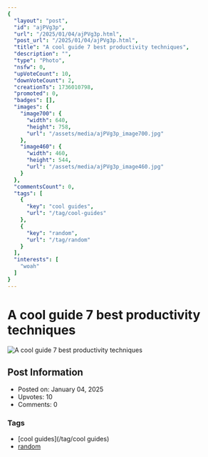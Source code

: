 ```yaml
---
{
  "layout": "post",
  "id": "ajPVg3p",
  "url": "/2025/01/04/ajPVg3p.html",
  "post_url": "/2025/01/04/ajPVg3p.html",
  "title": "A cool guide 7 best productivity techniques",
  "description": "",
  "type": "Photo",
  "nsfw": 0,
  "upVoteCount": 10,
  "downVoteCount": 2,
  "creationTs": 1736010798,
  "promoted": 0,
  "badges": [],
  "images": {
    "image700": {
      "width": 640,
      "height": 758,
      "url": "/assets/media/ajPVg3p_image700.jpg"
    },
    "image460": {
      "width": 460,
      "height": 544,
      "url": "/assets/media/ajPVg3p_image460.jpg"
    }
  },
  "commentsCount": 0,
  "tags": [
    {
      "key": "cool guides",
      "url": "/tag/cool-guides"
    },
    {
      "key": "random",
      "url": "/tag/random"
    }
  ],
  "interests": [
    "woah"
  ]
}
---
```


# A cool guide 7 best productivity techniques

![A cool guide 7 best productivity techniques](/assets/media/ajPVg3p_image700.jpg)

## Post Information

- Posted on: January 04, 2025
- Upvotes: 10
- Comments: 0

### Tags

- [cool guides](/tag/cool guides)
- [random](/tag/random)
